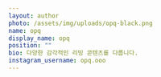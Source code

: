 ```yaml
---
layout: author
photo: /assets/img/uploads/opq-black.png
name: opq
display_name: opq
position: ""
bio: 다양한 감각적인 리빙 콘텐츠를 다룹니다.
instagram_username: opq.ooo
---
```

